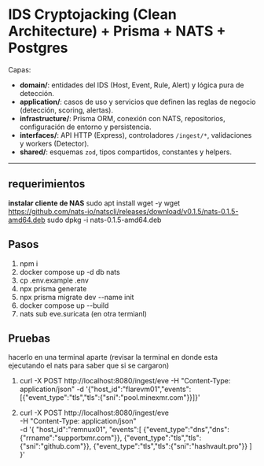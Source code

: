# IDS Cryptojacking (Clean Architecture) + Prisma + NATS + Postgres

Capas:
- **domain/**: entidades del IDS (Host, Event, Rule, Alert) y lógica pura de detección.
- **application/**: casos de uso y servicios que definen las reglas de negocio (detección, scoring, alertas).
- **infrastructure/**: Prisma ORM, conexión con NATS, repositorios, configuración de entorno y persistencia.
- **interfaces/**: API HTTP (Express), controladores `/ingest/*`, validaciones y workers (Detector).
- **shared/**: esquemas `zod`, tipos compartidos, constantes y helpers.

---
## requerimientos
**instalar cliente de NAS**
sudo apt install wget -y
wget https://github.com/nats-io/natscli/releases/download/v0.1.5/nats-0.1.5-amd64.deb
sudo dpkg -i nats-0.1.5-amd64.deb



## Pasos

1) npm i
2) docker compose up -d db nats
3) cp .env.example .env
4) npx prisma generate
5) npx prisma migrate dev --name init
6) docker compose up --build
7)  nats sub eve.suricata (en otra termianl)

## Pruebas
hacerlo en una terminal aparte (revisar la terminal en donde esta ejecutando el nats para saber que si se cargaron)

1) curl -X POST http://localhost:8080/ingest/eve  -H "Content-Type: application/json"  -d '{"host_id":"flarevm01","events":[{"event_type":"tls","tls":{"sni":"pool.minexmr.com"}}]}'


2) curl -X POST http://localhost:8080/ingest/eve \
 -H "Content-Type: application/json" \
 -d '{
  "host_id":"remnux01",
  "events":[
    {"event_type":"dns","dns":{"rrname":"supportxmr.com"}},
    {"event_type":"tls","tls":{"sni":"github.com"}},
    {"event_type":"tls","tls":{"sni":"hashvault.pro"}}
  ]
 }'
